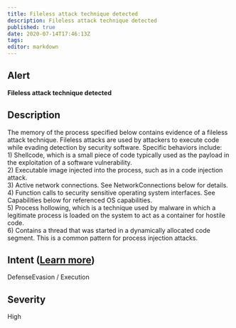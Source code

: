 ```yaml
---
title: Fileless attack technique detected
description: Fileless attack technique detected
published: true
date: 2020-07-14T17:46:13Z
tags:
editor: markdown
---
```


## Alert
**Fileless attack technique detected**

## Description
The memory of the process specified below contains evidence of a fileless attack technique. Fileless attacks are used by attackers to execute code while evading detection by security software. Specific behaviors include:<br>1) Shellcode, which is a small piece of code typically used as the payload in the exploitation of a software vulnerability.<br>2) Executable image injected into the process, such as in a code injection attack.<br>3) Active network connections. See NetworkConnections below for details.<br>4) Function calls to security sensitive operating system interfaces. See Capabilities below for referenced OS capabilities.<br>5) Process hollowing, which is a technique used by malware in which a legitimate process is loaded on the system to act as a container for hostile code.<br>6) Contains a thread that was started in a dynamically allocated code segment. This is a common pattern for process injection attacks.

## Intent ([Learn more](/public/security/alerts/intentions.md))
DefenseEvasion / Execution

## Severity
High




